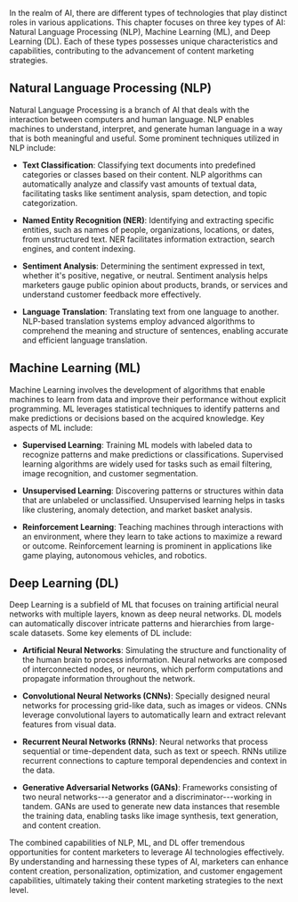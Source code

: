 

In the realm of AI, there are different types of technologies that play distinct roles in various applications. This chapter focuses on three key types of AI: Natural Language Processing (NLP), Machine Learning (ML), and Deep Learning (DL). Each of these types possesses unique characteristics and capabilities, contributing to the advancement of content marketing strategies.

Natural Language Processing (NLP)
---------------------------------

Natural Language Processing is a branch of AI that deals with the interaction between computers and human language. NLP enables machines to understand, interpret, and generate human language in a way that is both meaningful and useful. Some prominent techniques utilized in NLP include:

* **Text Classification**: Classifying text documents into predefined categories or classes based on their content. NLP algorithms can automatically analyze and classify vast amounts of textual data, facilitating tasks like sentiment analysis, spam detection, and topic categorization.

* **Named Entity Recognition (NER)**: Identifying and extracting specific entities, such as names of people, organizations, locations, or dates, from unstructured text. NER facilitates information extraction, search engines, and content indexing.

* **Sentiment Analysis**: Determining the sentiment expressed in text, whether it's positive, negative, or neutral. Sentiment analysis helps marketers gauge public opinion about products, brands, or services and understand customer feedback more effectively.

* **Language Translation**: Translating text from one language to another. NLP-based translation systems employ advanced algorithms to comprehend the meaning and structure of sentences, enabling accurate and efficient language translation.

Machine Learning (ML)
---------------------

Machine Learning involves the development of algorithms that enable machines to learn from data and improve their performance without explicit programming. ML leverages statistical techniques to identify patterns and make predictions or decisions based on the acquired knowledge. Key aspects of ML include:

* **Supervised Learning**: Training ML models with labeled data to recognize patterns and make predictions or classifications. Supervised learning algorithms are widely used for tasks such as email filtering, image recognition, and customer segmentation.

* **Unsupervised Learning**: Discovering patterns or structures within data that are unlabeled or unclassified. Unsupervised learning helps in tasks like clustering, anomaly detection, and market basket analysis.

* **Reinforcement Learning**: Teaching machines through interactions with an environment, where they learn to take actions to maximize a reward or outcome. Reinforcement learning is prominent in applications like game playing, autonomous vehicles, and robotics.

Deep Learning (DL)
------------------

Deep Learning is a subfield of ML that focuses on training artificial neural networks with multiple layers, known as deep neural networks. DL models can automatically discover intricate patterns and hierarchies from large-scale datasets. Some key elements of DL include:

* **Artificial Neural Networks**: Simulating the structure and functionality of the human brain to process information. Neural networks are composed of interconnected nodes, or neurons, which perform computations and propagate information throughout the network.

* **Convolutional Neural Networks (CNNs)**: Specially designed neural networks for processing grid-like data, such as images or videos. CNNs leverage convolutional layers to automatically learn and extract relevant features from visual data.

* **Recurrent Neural Networks (RNNs)**: Neural networks that process sequential or time-dependent data, such as text or speech. RNNs utilize recurrent connections to capture temporal dependencies and context in the data.

* **Generative Adversarial Networks (GANs)**: Frameworks consisting of two neural networks---a generator and a discriminator---working in tandem. GANs are used to generate new data instances that resemble the training data, enabling tasks like image synthesis, text generation, and content creation.

The combined capabilities of NLP, ML, and DL offer tremendous opportunities for content marketers to leverage AI technologies effectively. By understanding and harnessing these types of AI, marketers can enhance content creation, personalization, optimization, and customer engagement capabilities, ultimately taking their content marketing strategies to the next level.
